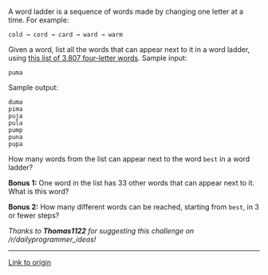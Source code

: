 A word ladder is a sequence of words made by changing one letter at a time. For example:

    cold → cord → card → ward → warm

Given a word, list all the words that can appear next to it in a word ladder, using [this list of 3,807 four-letter words](http://pastebin.com/zY4Xt7iB). Sample input:

    puma

Sample output:

    duma
    pima
    puja
    pula
    pump
    puna
    pupa

How many words from the list can appear next to the word `best` in a word ladder?

__Bonus 1:__ One word in the list has 33 other words that can appear next to it. What is this word? 

__Bonus 2:__ How many different words can be reached, starting from `best`, in 3 or fewer steps?

_Thanks to **Thomas1122** for suggesting this challenge on /r/dailyprogrammer_ideas!_

---

[Link to origin](https://www.reddit.com/r/dailyprogrammer/149kec)